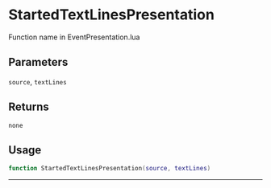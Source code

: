 # StartedTextLinesPresentation
Function name in EventPresentation.lua
## Parameters
`source`, `textLines`
## Returns
`none`
## Usage
```lua
function StartedTextLinesPresentation(source, textLines)
```
---
